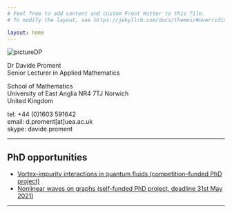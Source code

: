 ```yaml
---
# Feel free to add content and custom Front Matter to this file.
# To modify the layout, see https://jekyllrb.com/docs/themes/#overriding-theme-defaults

layout: home
---
```


![](/research/assets/picture.png "pictureDP")

Dr Davide Proment <br />
Senior Lecturer in Applied Mathematics

School of Mathematics <br />
University of East Anglia
NR4 7TJ Norwich <br />
United Kingdom

tel: +44 (0)1603 591642 <br />
email: d.proment[at]uea.ac.uk <br />
skype: davide.proment

*****

## PhD opportunities
- [Vortex-impurity interactions in quantum fluids (competition-funded PhD project)](https://davideproment.github.io/research/phd/2020/11/18/fundedPhD.html)
- [Nonlinear waves on graphs (self-funded PhD project, deadline 31st May 2021)](https://davideproment.github.io/research/phd/2020/11/18/selfFundedPhD.html)

*****


